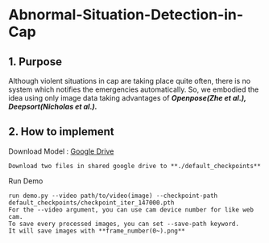 # Abnormal-Situation-Detection-in-Cap


## 1. Purpose



  Although violent situations in cap are taking place quite often, there is no system which notifies the emergencies automatically. So, we embodied the idea using only image data taking advantages of ***Openpose(Zhe et al.), Deepsort(Nicholas et al.).***
 
 ## 2. How to implement 
 
 

Download Model : [Google Drive](https://drive.google.com/drive/folders/16IkXWthjqXp0S5wZeGFwT2IhTFuqSgyU?usp=sharing)
  
    Download two files in shared google drive to **./default_checkpoints**

Run Demo

    run demo.py --video path/to/video(image) --checkpoint-path default_checkpoints/checkpoint_iter_147000.pth 
    For the --video argument, you can use cam device number for like web cam. 
    To save every processed images, you can set --save-path keyword. 
    It will save images with **frame_number(0~).png**
    
    
